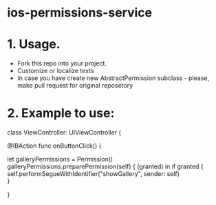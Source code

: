 # ios-permissions-service


# 1. Usage. 
  - Fork this repo into your project.
  - Customize or localize texts
  - In case you have create new AbstractPermission subclass - please, make pull request for original reposetory

# 2. Example to use:
class ViewController: UIViewController {

@IBAction func onButtonClick() { 

  let galleryPermissions = Permission<GalleryPermission>()
  galleryPermissions.preparePermission(self) { (granted) in
  if granted {  
    self.performSegueWithIdentifier("showGallery", sender: self)  
  }  

}

